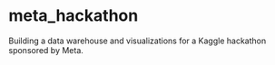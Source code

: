 # meta_hackathon
Building a data warehouse and visualizations for a Kaggle hackathon sponsored by Meta.

